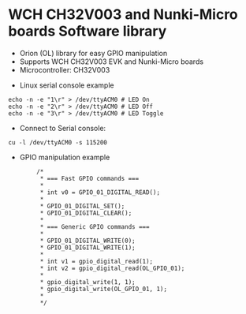 # WCH CH32V003 and Nunki-Micro boards Software library

  * Orion (OL) library for easy GPIO manipulation
  * Supports WCH CH32V003 EVK and Nunki-Micro boards
  * Microcontroller: CH32V003

  - Linux serial console example
```
echo -n -e "1\r" > /dev/ttyACM0 # LED On
echo -n -e "2\r" > /dev/ttyACM0 # LED Off
echo -n -e "3\r" > /dev/ttyACM0 # LED Toggle
```
  - Connect to Serial console:
```
cu -l /dev/ttyACM0 -s 115200
```
  - GPIO manipulation example
```
		/*
		 * === Fast GPIO commands ===
		 *
		 * int v0 = GPIO_01_DIGITAL_READ();
		 *
		 * GPIO_01_DIGITAL_SET();
		 * GPIO_01_DIGITAL_CLEAR();
		 *
		 * === Generic GPIO commands ===
		 *
		 * GPIO_01_DIGITAL_WRITE(0);
		 * GPIO_01_DIGITAL_WRITE(1);
		 *
		 * int v1 = gpio_digital_read(1);
		 * int v2 = gpio_digital_read(OL_GPIO_01);
		 *
		 * gpio_digital_write(1, 1);
		 * gpio_digital_write(OL_GPIO_01, 1);
		 *
		 */
```
